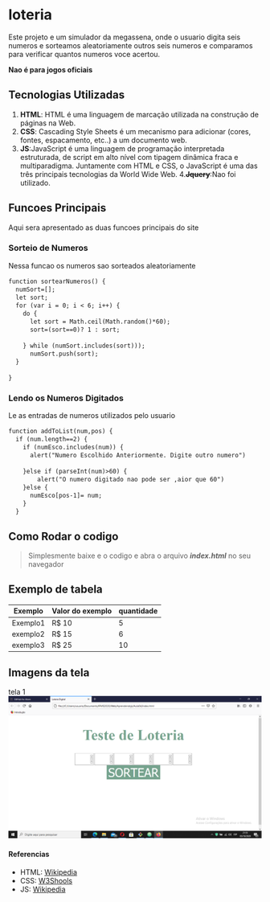 # loteria

Este projeto e um simulador da megassena, onde o usuario digita seis numeros e sorteamos aleatoriamente outros seis numeros e comparamos para verificar quantos numeros voce acertou.

**Nao é para jogos oficiais**

## Tecnologias Utilizadas
1. **HTML**: HTML é uma linguagem de marcação utilizada na construção de páginas na Web.
2. **CSS**: Cascading Style Sheets é um mecanismo para adicionar (cores, fontes, espacamento, etc..) a um documento web.
3. **JS**:JavaScript é uma linguagem de programação interpretada estruturada, de script em alto nível com tipagem dinâmica fraca e multiparadigma. Juntamente com HTML e CSS, o JavaScript é uma das três principais tecnologias da World Wide Web.
4.~~**Jquery**~~:Nao foi utilizado.

## Funcoes Principais
Aqui sera apresentado as duas funcoes principais do site


### Sorteio de Numeros
Nessa funcao os numeros sao sorteados aleatoriamente
```
function sortearNumeros() {
  numSort=[];
  let sort;
  for (var i = 0; i < 6; i++) {
    do {
      let sort = Math.ceil(Math.random()*60);
      sort=(sort==0)? 1 : sort;

    } while (numSort.includes(sort)));
      numSort.push(sort);
  }

}
```
### Lendo os Numeros Digitados
Le as entradas de numeros utilizados pelo usuario
```
function addToList(num,pos) {
  if (num.length==2) {
    if (numEsco.includes(num)) {
      alert("Numero Escolhido Anteriormente. Digite outro numero")

    }else if (parseInt(num)>60) {
        alert("O numero digitado nao pode ser ,aior que 60")
    }else {
      numEsco[pos-1]= num;
    }
  }

```
## Como Rodar o codigo
> Simplesmente baixe e o codigo e abra o arquivo **_index.html_** no seu navegador

## Exemplo de tabela
Exemplo | Valor do exemplo| quantidade
--------|-----------------|-----------
Exemplo1|R$ 10            |5
exemplo2|R$ 15            |6
exemplo3|R$ 25            |10

## Imagens da tela
tela 1
![tela 1](sortear.png)


#### Referencias
* HTML: [Wikipedia](https://pt.wikipedia.org/wiki/HTML)
* CSS: [W3Shools](https://en.wikipedia.org/wiki/CSS)
* JS: [Wikipedia](https://pt.wikipedia.org/wiki/JavaScript)
